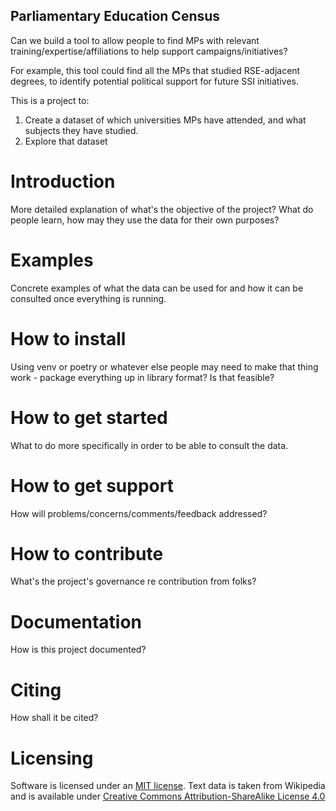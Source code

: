 ## Parliamentary Education Census

Can we build a tool to allow people to find MPs with relevant training/expertise/affiliations to help support campaigns/initiatives?

For example, this tool could find all the MPs that studied RSE-adjacent degrees, to identify potential political support for future SSI initiatives.

This is a project to:

1. Create a dataset of which universities MPs have attended, and what subjects they have studied.
2. Explore that dataset

# Introduction

More detailed explanation of what's the objective of the project? What do people learn, how may they use the data for their own purposes?

# Examples

Concrete examples of what the data can be used for and how it can be consulted once everything is running.

# How to install

Using venv or poetry or whatever else people may need to make that thing work - package everything up in library format? Is that feasible?

# How to get started

What to do more specifically in order to be able to consult the data.

# How to get support

How will problems/concerns/comments/feedback addressed?

# How to contribute

What's the project's governance re contribution from folks?

# Documentation

How is this project documented?

# Citing

How shall it be cited?

# Licensing

Software is licensed under an [MIT license](./license.md). Text data is taken from Wikipedia and is available under [Creative Commons Attribution-ShareAlike License 4.0](https://en.wikipedia.org/wiki/Wikipedia:Text_of_the_Creative_Commons_Attribution-ShareAlike_4.0_International_License)
